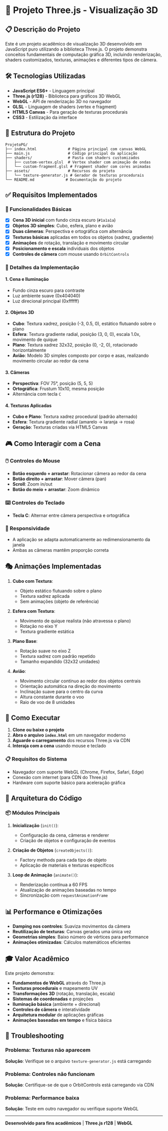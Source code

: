 # 🎯 Projeto Three.js - Visualização 3D

## 📋 Descrição do Projeto

Este é um projeto acadêmico de visualização 3D desenvolvido em JavaScript puro utilizando a biblioteca Three.js. O projeto demonstra conceitos fundamentais de computação gráfica 3D, incluindo renderização, shaders customizados, texturas, animações e diferentes tipos de câmera.

## 🛠️ Tecnologias Utilizadas

- **JavaScript ES6+** - Linguagem principal
- **Three.js (r128)** - Biblioteca para gráficos 3D WebGL
- **WebGL** - API de renderização 3D no navegador
- **GLSL** - Linguagem de shaders (vertex e fragment)
- **HTML5 Canvas** - Para geração de texturas procedurais
- **CSS3** - Estilização da interface

## 📁 Estrutura do Projeto

```
ProjetoPG/
├── index.html              # Página principal com canvas WebGL
├── main.js                 # Código principal da aplicação
├── shaders/                # Pasta com shaders customizados
│   ├── custom-vertex.glsl  # Vertex shader com animação de ondas
│   └── custom-fragment.glsl # Fragment shader com cores animadas
├── assets/                 # Recursos do projeto
│   └── texture-generator.js # Gerador de texturas procedurais
└── README.md              # Documentação do projeto
```

## ✅ Requisitos Implementados

### 🌟 Funcionalidades Básicas
- [x] **Cena 3D inicial** com fundo cinza escuro (`#1a1a1a`)
- [x] **Objetos 3D simples**: Cubo, esfera, plano e avião
- [x] **Duas câmeras**: Perspectiva e ortográfica com alternância
- [x] **Texturas básicas** aplicadas em todos os objetos (xadrez, gradiente)
- [x] **Animações** de rotação, translação e movimento circular
- [x] **Posicionamento e escala** individuais dos objetos
- [x] **Controles de câmera** com mouse usando `OrbitControls`

### 🎨 Detalhes da Implementação

#### 1. **Cena e Iluminação**
- Fundo cinza escuro para contraste
- Luz ambiente suave (0x404040)
- Luz direcional principal (0xffffff)

#### 2. **Objetos 3D**
- **Cubo**: Textura xadrez, posição (-3, 0.5, 0), estático flutuando sobre o plano
- **Esfera**: Textura gradiente radial, posição (3, 0, 0), escala 1.0x, movimento de quique
- **Plano**: Textura xadrez 32x32, posição (0, -2, 0), rotacionado horizontalmente
- **Avião**: Modelo 3D simples composto por corpo e asas, realizando movimento circular ao redor da cena

#### 3. **Câmeras**
- **Perspectiva**: FOV 75°, posição (5, 5, 5)
- **Ortográfica**: Frustum 10x10, mesma posição
- Alternância com tecla `C`

#### 4. **Texturas Aplicadas**
- **Cubo e Plano**: Textura xadrez procedural (padrão alternado)
- **Esfera**: Textura gradiente radial (amarelo → laranja → rosa)
- **Geração**: Texturas criadas via HTML5 Canvas



## 🎮 Como Interagir com a Cena

### 🖱️ Controles do Mouse
- **Botão esquerdo + arrastar**: Rotacionar câmera ao redor da cena
- **Botão direito + arrastar**: Mover câmera (pan)
- **Scroll**: Zoom in/out
- **Botão do meio + arrastar**: Zoom dinâmico

### ⌨️ Controles do Teclado
- **Tecla C**: Alternar entre câmera perspectiva e ortográfica

### 📱 Responsividade
- A aplicação se adapta automaticamente ao redimensionamento da janela
- Ambas as câmeras mantêm proporção correta

## 🎭 Animações Implementadas

1. **Cubo com Textura**:
   - Objeto estático flutuando sobre o plano
   - Textura xadrez aplicada
   - Sem animações (objeto de referência)

2. **Esfera com Textura**:
   - Movimento de quique realista (não atravessa o plano)
   - Rotação no eixo Y
   - Textura gradiente estática

3. **Plano Base**:
   - Rotação suave no eixo Z
   - Textura xadrez com padrão repetido
   - Tamanho expandido (32x32 unidades)

4. **Avião**:
   - Movimento circular contínuo ao redor dos objetos centrais
   - Orientação automática na direção do movimento
   - Inclinação suave para o centro da curva
   - Altura constante durante o voo
   - Raio de voo de 8 unidades

## 🚀 Como Executar

1. **Clone ou baixe o projeto**
2. **Abra o arquivo `index.html`** em um navegador moderno
3. **Aguarde o carregamento** dos recursos Three.js via CDN
4. **Interaja com a cena** usando mouse e teclado

### 📋 Requisitos do Sistema
- Navegador com suporte WebGL (Chrome, Firefox, Safari, Edge)
- Conexão com internet (para CDN do Three.js)
- Hardware com suporte básico para aceleração gráfica

## 🔧 Arquitetura do Código

### 📦 Módulos Principais

1. **Inicialização** (`init()`):
   - Configuração da cena, câmeras e renderer
   - Criação de objetos e configuração de eventos

2. **Criação de Objetos** (`createObjects()`):
   - Factory methods para cada tipo de objeto
   - Aplicação de materiais e texturas específicos

3. **Loop de Animação** (`animate()`):
   - Renderização contínua a 60 FPS
   - Atualização de animações baseadas no tempo
   - Sincronização com `requestAnimationFrame`

## 📊 Performance e Otimizações

- **Damping nos controles**: Suaviza movimentos da câmera
- **Reutilização de texturas**: Canvas gerados uma única vez
- **Geometrias simples**: Baixo número de vértices para performance
- **Animações otimizadas**: Cálculos matemáticos eficientes

## 🎓 Valor Acadêmico

Este projeto demonstra:
- **Fundamentos de WebGL** através do Three.js
- **Texturas procedurais** e mapeamento UV
- **Transformações 3D** (rotação, translação, escala)
- **Sistemas de coordenadas** e projeções
- **Iluminação básica** (ambiente + direcional)
- **Controles de câmera** e interatividade
- **Arquitetura modular** de aplicações gráficas
- **Animações baseadas em tempo** e física básica

## 🐛 Troubleshooting

### Problema: Texturas não aparecem
**Solução**: Verifique se o arquivo `texture-generator.js` está carregando

### Problema: Controles não funcionam
**Solução**: Certifique-se de que o OrbitControls está carregando via CDN

### Problema: Performance baixa
**Solução**: Teste em outro navegador ou verifique suporte WebGL

---

**Desenvolvido para fins acadêmicos** | **Three.js r128** | **WebGL** 